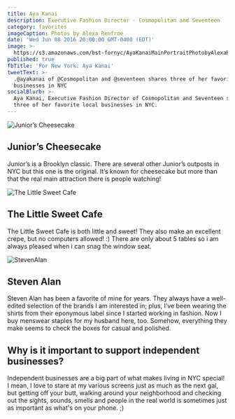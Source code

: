 ```yaml
---
title: Aya Kanai
description: Executive Fashion Director - Cosmopolitan and Seventeen
category: favorites
imageCaption: Photos by Alexa Renfroe
date: 'Wed Jun 08 2016 20:00:00 GMT-0400 (EDT)'
image: >-
  https://s3.amazonaws.com/bst-fornyc/AyaKanaiMainPortraitPhotobyAlexaRenfroe.jpg
published: true
fbTitle: 'For New York: Aya Kanai'
tweetText: >-
  .@ayakanai of @Cosmopolitan and @seventeen shares three of her favorite local
  businesses in NYC
socialBlurb: >-
  Aya Kanai, Executive Fashion Director of Cosmopolitan and Seventeen shares
  three of her favorite local businesses in NYC.
---
```


![Junior’s Cheesecake](https://s3.amazonaws.com/bst-fornyc/AyaKanaiJuniorsPhotobyAlexaRenfroe.jpg)

## Junior’s Cheesecake

Junior’s is a Brooklyn classic. There are several other Junior’s outposts in NYC but this one is the original. It’s known for cheesecake but more than that the real main attraction there is people watching!

![The Little Sweet Cafe](https://s3.amazonaws.com/bst-fornyc/AyaKanaiLittleSweetCafePhotobyAlexaRenfroe.jpg)

## The Little Sweet Cafe

The Little Sweet Cafe is both little and sweet! They also make an excellent crepe, but no computers allowed! :)  There are only about 5 tables so i am always pleased when i can snag the window seat.

![StevenAlan](https://s3.amazonaws.com/bst-fornyc/AyaKanaiStevenAlanPhotobyAlexaRenfroe.jpg)

## Steven Alan

Steven Alan has been a favorite of mine for years.  They always have a well-edited selection of the brands I am interested in; plus, I’ve been wearing the shirts from their eponymous label since I started working in fashion. Now I buy menswear staples for my husband here, too. Somehow, everything they make seems to check the boxes for casual and polished.

## Why is it important to support independent businesses?

Independent businesses are a big part of what makes living in NYC special! I mean, I love to stare at my various screens just as much as the next gal, but getting off your butt, walking around your neighborhood and checking out the sights, sounds, smells and people in the real world is sometimes just as important as what's on your phone. ;)

